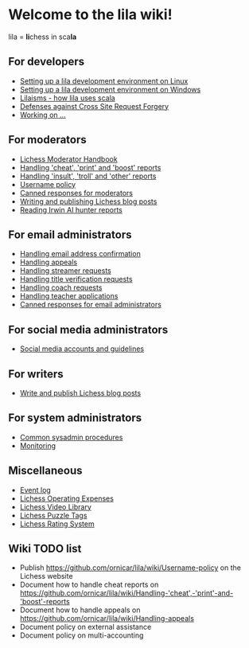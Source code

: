 # Welcome to the lila wiki!
lila = **li**chess in sca**la**

## For developers
* [Setting up a lila development environment on Linux](Lichess-Development-Onboarding)
* [Setting up a lila development environment on Windows](Lichess-Development-Onboarding-(Windows))
* [Lilaisms - how lila uses scala](Lilaisms)
* [Defenses against Cross Site Request Forgery](Defenses-against-Cross-Site-Request-Forgery)
* [Working on ...](Working-on-...)

## For moderators
* [Lichess Moderator Handbook](https://docs.google.com/document/d/1e6Vi_WPcx38uymvp0WDC921wrmtx8bRaCcQuvH8FcLM/edit)
* [Handling 'cheat', 'print' and 'boost' reports](Handling-'cheat',-'print'-and-'boost'-reports)
* [Handling 'insult', 'troll' and 'other' reports](Handling-'insult',-'troll'-and-'other'-reports)
* [Username policy](Username-policy)
* [Canned responses for moderators](Canned-responses-for-moderators)
* [Writing and publishing Lichess blog posts](Writing-and-publishing-Lichess-blog-posts)
* [Reading Irwin AI hunter reports](Irwin-AI-hunter)

## For email administrators
* [Handling email address confirmation](Handling-email-address-confirmation)
* [Handling appeals](Handling-appeals)
* [Handling streamer requests](Handling-streamer-requests)
* [Handling title verification requests](Handling-title-verification-requests)
* [Handling coach requests](Handling-coach-requests)
* [Handling teacher applications](Handling-teacher-applications)
* [Canned responses for email administrators](Canned-responses-for-email-administrators)

## For social media administrators
* [Social media accounts and guidelines](Social-media-accounts-and-guidelines)

## For writers
* [Write and publish Lichess blog posts](Writing-and-publishing-Lichess-blog-posts)

## For system administrators
* [Common sysadmin procedures](sysadmin-procedures)
* [Monitoring](Monitoring)

## Miscellaneous
* [Event log](https://github.com/ornicar/lila/wiki/Notable-events-log)
* [Lichess Operating Expenses](https://docs.google.com/spreadsheets/d/1CGgu-7aNxlZkjLl9l-OlL00fch06xp0Q7eCVDDakYEE/edit)
* [Lichess Video Library](https://docs.google.com/spreadsheets/d/1qYU1XhvC8TlBggXEkjI481ieNGyYGmMTy97A9iboyrM/edit)
* [Lichess Puzzle Tags](https://docs.google.com/spreadsheets/d/155eR2a6hjYjBkS709c5bp8HeXq4yIXUFP0gLkk315zY/edit)
* [Lichess Rating System](https://docs.google.com/document/d/199egGx3_CyoSZnN_3CWcE56Krfq61HTT0ZonsNKxDJM/edit#)

## Wiki TODO list
* Publish https://github.com/ornicar/lila/wiki/Username-policy on the Lichess website
* Document how to handle cheat reports on https://github.com/ornicar/lila/wiki/Handling-'cheat',-'print'-and-'boost'-reports
* Document how to handle appeals on https://github.com/ornicar/lila/wiki/Handling-appeals
* Document policy on external assistance
* Document policy on multi-accounting
